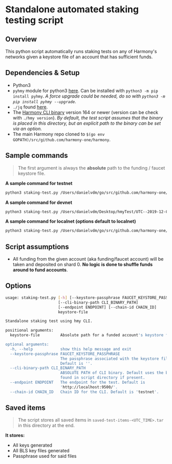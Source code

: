 # Standalone automated staking testing script
## Overview
This python script automatically runs staking tests on any of Harmony's networks given a keystore file of 
an account that has sufficient funds.

## Dependencies & Setup
* Python3
* `pyhmy` module for python3 [here](https://pypi.org/project/pyhmy/). Can be installed with `python3 -m pip install pyhmy`. *A force upgrade could be needed, do so with `python3 -m pip install pyhmy --upgrade`*.
* `./jq` found [here](https://stedolan.github.io/jq/).
* The [Harmony CLI binary](https://docs.harmony.one/home/command-line-interface/using-the-harmony-cli-tool) version 164 or newer (version can be check with `./hmy version`). *By default, the test script assumes that the binary is placed in this directory, but an explicit path to the binary can be set via an option.*
* The main Harmony repo cloned to `$(go env GOPATH)/src/github.com/harmony-one/harmony`.

## Sample commands
> The first argument is always the **absolute** path to the funding / faucet keystore file.

**A sample command for testnet**
```bash
python3 staking-test.py /Users/danielvdm/go/src/github.com/harmony-one/jenkins/testing-keystores/TestnetValidatorKeys/s0/one1shzkj8tty2wu230wsjc7lp9xqkwhch2ea7sjhc.key --keystore-passphrase= --endpoint=https://api.s0.b.hmny.io/ --chain-id=testnet
```

**A sample command for devnet**
```bash
python3 staking-test.py /Users/danielvdm/Desktop/hmyTest/UTC--2019-12-07T02-51-12.929866000Z-- --keystore-passphrase= --endpoint=https://api.s0.pga.hmny.io/ --chain-id=pangaea
```

**A sample command for localnet (options default to localnet)**
```bash
python3 staking-test.py /Users/danielvdm/go/src/github.com/harmony-one/jenkins/testing-keystores/LocalnetValidatorKeys/s0 --keystore-passphrase=
```

## Script assumptions
* All funding from the given account (aka funding/faucet account) will be taken and deposited on shard 0. **No logic is done to shuffle funds around to fund accounts**.

## Options
```bash
usage: staking-test.py [-h] [--keystore-passphrase FAUCET_KEYSTORE_PASSPHRASE]
                       [--cli-binary-path CLI_BINARY_PATH]
                       [--endpoint ENDPOINT] [--chain-id CHAIN_ID]
                       keystore-file

Standalone staking test using hmy CLI.

positional arguments:
  keystore-file         Absolute path for a funded account's keystore file.

optional arguments:
  -h, --help            show this help message and exit
  --keystore-passphrase FAUCET_KEYSTORE_PASSPHRASE
                        The passphrase associated with the keystore file.
                        Default is ''.
  --cli-binary-path CLI_BINARY_PATH
                        ABSOLUTE PATH of CLI binary. Default uses the binary
                        found in script directory if present.
  --endpoint ENDPOINT   The endpoint for the test. Default is
                        'http://localhost:9500/'.
  --chain-id CHAIN_ID   Chain ID for the CLI. Default is 'testnet'.
```

## Saved items
> The script stores all saved items in `saved-test-items-<UTC_TIME>.tar` in this directory at the end.

**It stores:**
* All keys generated
* All BLS key files generated
* Passphrase used for said files 
